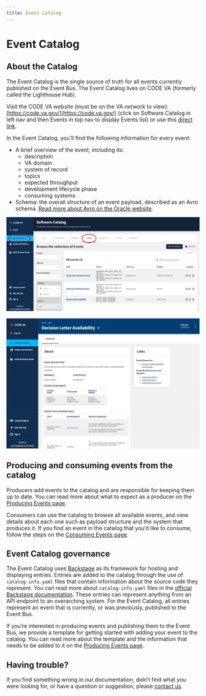 ```yaml
---
title: Event Catalog
---
```


# **Event Catalog**

## **About the Catalog**

The Event Catalog is the single source of truth for all events currently published on the Event Bus. The Event Catalog lives on CODE VA (formerly called the Lighthouse Hub).

Visit the CODE VA website (must be on the VA network to view): [https://code.va.gov/](https://code.va.gov/) (click on Software Catalog in left nav and then Events in top nav to display Events list) or use this [direct link](https://code.va.gov/catalog?filters%5Bkind%5D=event&filters%5Buser%5D=all&limit=20).

In the Event Catalog, you’ll find the following information for every event:

* A brief overview of the event, including its: 
    * description
    * VA domain
    * system of record
    * topics
    * expected throughput
    * development lifecycle phase
    * consuming systems
* Schema: the overall structure of an event payload, described as an Avro schema. [Read more about Avro on the Oracle website](https://docs.oracle.com/cd/E26161_02/html/GettingStartedGuide/avroschemas.html).

![A table displaying all events in the Event Catalog on the CODE VA website. The headers are name, topic, lifecycle, domain, and actions. Filters allow content in the table to be filtered.](img/EventCatalogAug2025.png)

![An event details page on the CODE VA website. The page gives an overview of one event, including the information listed above.](img/CODEVAEventsDLA.jpg)

## **Producing and consuming events from the catalog**

Producers add events to the catalog and are responsible for keeping them up to date. You can read more about what to expect as a producer on the [Producing Events page](produce-events.md).

Consumers can use the catalog to browse all available events, and view details about each one such as payload structure and the system that produces it. If you find an event in the catalog that you’d like to consume, follow the steps on the [Consuming Events page](consume-events.md).

## **Event Catalog governance**

The Event Catalog uses <a href="https://backstage.io/">Backstage</a> as its framework for hosting and displaying entries. Entries are added to the catalog through the use of `catalog-info.yaml` files that contain information about the source code they represent. You can read more about `catalog-info.yaml` files in the <a href="https://backstage.io/docs/features/software-catalog/descriptor-format">official Backstage documentation</a>. These entries can represent anything from an API endpoint to an overarching system. For the Event Catalog, all entries represent an event that is currently, or was previously, published to the Event Bus.

If you’re interested in producing events and publishing them to the Event Bus, we provide a template for getting started with adding your event to the catalog. You can read more about the template and the information that needs to be added to it on the [Producing Events page](produce-events.md).

## **Having trouble?**

If you find something wrong in our documentation, didn’t find what you were looking for, or have a question or suggestion, please [contact us](get-support.md).

